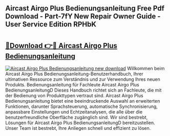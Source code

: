 ## Aircast Airgo Plus Bedienungsanleitung Free Pdf Download - Part-7fY New Repair Owner Guide - User Service Edition RPHbK

# <h2><a href="http://df1hipp.blite.top/?on=Aircast+Airgo+Plus+Bedienungsanleitung">🔗Download 👉🔴 Aircast Airgo Plus Bedienungsanleitung</a></h2>

[![Aircast Airgo Plus Bedienungsanleitung new download](https://i.imgur.com/lujVjoI.png)](http://df1hipp.blite.top/?on=Aircast+Airgo+Plus+Bedienungsanleitung)
Willkommen beim Aircast Airgo Plus Bedienungsanleitung-Benutzerhandbuch, Ihrer ultimativen Ressource zum Verständnis und zur Verwendung Ihres neuen Produkts. Bedienungsanleitung für Fachleute Aircast Airgo Plus BedienungsanleitungD Dieses Handbuch richtet sich an Fachleute, die mit der Bedienung von Produkttypen vertraut sind. Aircast Airgo Plus Bedienungsanleitung bietet eine beeindruckende Auswahl an erweiterten Funktionen, darunter Sprachsteuerung, automatische Synchronisierung, anpassbare Einstellungen und Echtzeitanalysen, die alle über die benutzerfreundliche Oberfläche zugänglich sind. Wir sind bestrebt, Lösungen für Aircast Airgo Plus BedienungsanleitungD bereitzustellen. Unser Team ist bestrebt, Ihre Anliegen schnell und effizient zu lösen.
